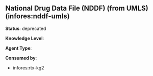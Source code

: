 [//]: # (DO NOT MANUALLY EDIT THIS FILE. IT IS GENERATED FROM A TEMPLATE.)

## National Drug Data File (NDDF) (from UMLS) (infores:nddf-umls)

**Status**: deprecated
  
**Knowledge Level**: 
  
**Agent Type**: 






**Consumed by**:

- infores:rtx-kg2